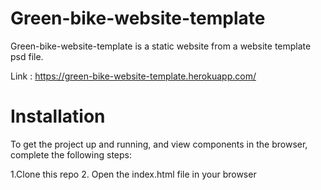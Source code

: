 # Green-bike-website-template

Green-bike-website-template is a static website from a website template psd file.

Link : https://green-bike-website-template.herokuapp.com/

# Installation
To get the project up and running, and view components in the browser, complete the following steps:

  1.Clone this repo 
  2. Open the index.html file in your browser
